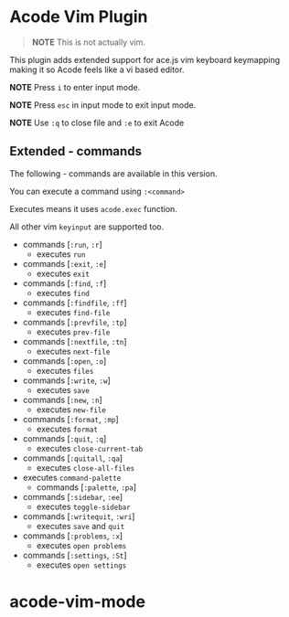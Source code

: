 # Acode Vim Plugin

> **NOTE** This is not actually vim. 

This plugin adds extended support for ace.js vim keyboard keymapping making it so Acode feels like a vi based editor.

**NOTE** Press `i` to enter input mode.

**NOTE** Press `esc` in input mode to exit input mode.

**NOTE** Use `:q` to close file and `:e` to exit Acode

## Extended    - commands 
The following    - commands  are available in this version.


You can execute a command using `:<command>`

Executes means it uses `acode.exec` function.

All other vim `keyinput` are supported too.

 - commands [`:run`, `:r`]
    - executes `run`
 - commands [`:exit`, `:e`]
    - executes `exit`
 - commands [`:find`, `:f`]
    - executes `find`
 - commands [`:findfile`, `:ff`]
    - executes `find-file`
 - commands [`:prevfile`, `:tp`]
    - executes `prev-file`
 - commands [`:nextfile`, `:tn`]
    - executes `next-file`
 - commands [`:open`, `:o`]
    - executes `files`
 - commands [`:write`, `:w`]
    - executes `save`
 - commands [`:new`, `:n`]
    - executes `new-file`
 - commands [`:format`, `:mp`]
    - executes `format`
 - commands [`:quit`, `:q`]
     - executes `close-current-tab`
 - commands [`:quitall`, `:qa`]
    - executes `close-all-files`
 - executes `command-palette`
    - commands [`:palette`, `:pa`]
 - commands [`:sidebar`, `:ee`]
    - executes `toggle-sidebar`
 - commands [`:writequit`, `:wri`]
    - executes `save` and `quit`
 - commands [`:problems`, `:x`]
    - executes `open problems`
 - commands [`:settings`, `:St`]
    - executes `open settings`
# acode-vim-mode
